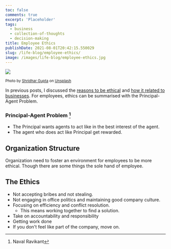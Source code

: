 ```yaml
---
toc: false
comments: true
excerpt: 'Placeholder'
tags:
  - business
  - collection-of-thoughts
  - decision-making
title: Employee Ethics
publishDate: 2021-08-01T20:42:15.550029
slug: /life-blog/employee-ethics/
image: /images/life-blog/employee-ethics.jpg
---
```


![](/images/life-blog/employee-ethics.jpg)

<sup style="user-select: auto;">Photo by <a href="https://unsplash.com/@shridhar?utm_source=unsplash&amp;utm_medium=referral&amp;utm_content=creditCopyText" style="user-select: auto;">Shridhar Gupta</a> on <a href="https://unsplash.com/s/photos/employee?utm_source=unsplash&amp;utm_medium=referral&amp;utm_content=creditCopyText" style="user-select: auto;">Unsplash</a></sup>

In previous posts, I discussed the [reasons to be ethical](/life-blog/why_ethics/) and [how it related to businesses](/software-blog/business-ethics/). For employees, ethics can be summarised with the Principal-Agent Problem.

### Principal-Agent Problem [^1]

- The Principal wants agents to act like in the best interest of the agent.
- The agent who does act like Principal get rewarded.

## Organization Structure

Organization need to foster an environment for employees to be more ethical. Though there are some things the sole hand of employee.

## The Ethics

- Not accepting bribes and not stealing.
- Not engaging in office politics and maintaining good company culture.
- Focusing on efficiency and conflict resolution.
  - This means working together to find a solution.
- Take on accountability and responsibility
- Getting work done
- If you don't feel like part of the company, move on.

[^1]: Naval Ravikant

